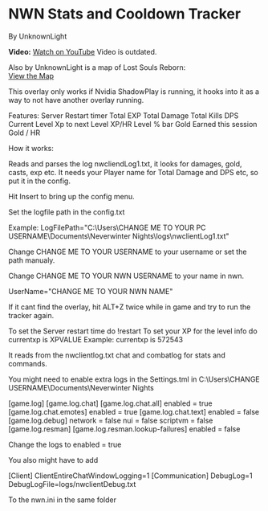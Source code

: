 # NWN Stats and Cooldown Tracker
By UnknownLight


**Video:** [Watch on YouTube](https://www.youtube.com/watch?v=bMqkrmTklm4)
Video is outdated.

Also by UnknownLight is a map of Lost Souls Reborn:  
[View the Map](https://paradoxlight.neocities.org/)

This overlay only works if Nvidia ShadowPlay is running, it hooks into it as a way to not have another overlay running.

Features:
Server Restart timer
Total EXP
Total Damage
Total Kills
DPS
Current Level
Xp to next Level
XP/HR
Level % bar
Gold Earned this session
Gold / HR

How it works:

Reads and parses the log nwcliendLog1.txt, it looks for damages, gold, casts, exp etc. It needs your Player name for Total Damage and DPS etc, so put it in the config.

Hit Insert to bring up the config menu.

Set the logfile path in the config.txt

Example:
LogFilePath="C:\Users\CHANGE ME TO YOUR PC USERNAME\Documents\Neverwinter Nights\logs\nwclientLog1.txt"

Change CHANGE ME TO YOUR USERNAME to your username or set the path manualy.


Change CHANGE ME TO YOUR NWN USERNAME to your name in nwn.

UserName="CHANGE ME TO YOUR NWN NAME"

If it cant find the overlay, hit ALT+Z twice while in game and try to run the tracker again.


To set the Server restart time do !restart
To set your XP for the level info do  currentxp is XPVALUE  Example:  currentxp is 572543

It reads from the nwclientlog.txt chat and combatlog for stats and commands.

You might need to enable extra logs in the Settings.tml in C:\Users\CHANGE USERNAME\Documents\Neverwinter Nights

[game.log]
		[game.log.chat]
			[game.log.chat.all]
				enabled = true
			[game.log.chat.emotes]
				enabled = true
			[game.log.chat.text]
				enabled = false
		[game.log.debug]
			network = false
			nui = false
			scriptvm = false
		[game.log.resman]
			[game.log.resman.lookup-failures]
				enabled = false
				
Change the logs to enabled = true

You also might have to add 

[Client]
ClientEntireChatWindowLogging=1
[Communication]
DebugLog=1
DebugLogFile=logs/nwclientDebug.txt

To the nwn.ini in the same folder
